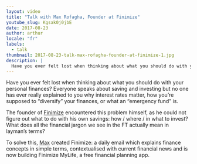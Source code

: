 ```yaml
---
layout: video
title: "Talk with Max Rofagha, Founder at Finimize"
youtube_slug: Kgsak0j0jbE
date: 2017-08-23
author: arthur
locale: "fr"
labels:
  - talk
thumbnail: 2017-08-23-talk-max-rofagha-founder-at-finimize-1.jpg
description: |
  Have you ever felt lost when thinking about what you should do with your personal finances? To solve this, Max created Finimize: a daily email which explains finance concepts in simple terms, contextualised with current financial news and is now building Finimize MyLife, a free financial planning app.
---
```


Have you ever felt lost when thinking about what you should do with your personal finances? Everyone speaks about saving and investing but no one has ever really explained to you why interest rates matter, how you’re supposed to “diversify” your finances, or what an “emergency fund” is.

The founder of [Finimize](https://www.finimize.com/) encountered this problem himself, as he could not figure out what to do with his own savings: how / where / in what to invest? What does all the financial jargon we see in the FT actually mean in layman’s terms?

To solve this, [Max](https://www.linkedin.com/in/berlinmax/?ppe=1) created Finimize: a daily email which explains finance concepts in simple terms, contextualised with current financial news and is now building Finimize MyLife, a free financial planning app.
